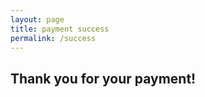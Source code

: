 ```yaml
---
layout: page
title: payment success
permalink: /success
---
```



<div class="homepage-about grid">
	<div class="grid__item medium-up--three-quarters">
		<h2 class="about-large">Thank you for your payment!</h2>
	</div>
</div>
